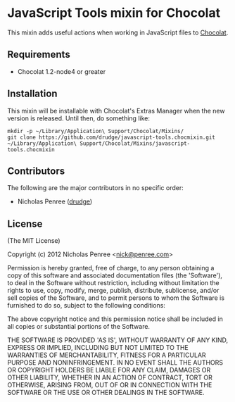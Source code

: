 # JavaScript Tools mixin for Chocolat

This mixin adds useful actions when working in JavaScript files to [Chocolat](http://chocolatapp.com).

## Requirements

 * Chocolat 1.2-node4 or greater

## Installation

This mixin will be installable with Chocolat's Extras Manager when the new version is released. Until then, do something like:

    mkdir -p ~/Library/Application\ Support/Chocolat/Mixins/
    git clone https://github.com/drudge/javascript-tools.chocmixin.git ~/Library/Application\ Support/Chocolat/Mixins/javascript-tools.chocmixin

## Contributors

The following are the major contributors in no specific order:

  * Nicholas Penree ([drudge](http://github.com/drudge))

## License 

(The MIT License)

Copyright (c) 2012 Nicholas Penree &lt;nick@penree.com&gt;

Permission is hereby granted, free of charge, to any person obtaining
a copy of this software and associated documentation files (the
'Software'), to deal in the Software without restriction, including
without limitation the rights to use, copy, modify, merge, publish,
distribute, sublicense, and/or sell copies of the Software, and to
permit persons to whom the Software is furnished to do so, subject to
the following conditions:

The above copyright notice and this permission notice shall be
included in all copies or substantial portions of the Software.

THE SOFTWARE IS PROVIDED 'AS IS', WITHOUT WARRANTY OF ANY KIND,
EXPRESS OR IMPLIED, INCLUDING BUT NOT LIMITED TO THE WARRANTIES OF
MERCHANTABILITY, FITNESS FOR A PARTICULAR PURPOSE AND NONINFRINGEMENT.
IN NO EVENT SHALL THE AUTHORS OR COPYRIGHT HOLDERS BE LIABLE FOR ANY
CLAIM, DAMAGES OR OTHER LIABILITY, WHETHER IN AN ACTION OF CONTRACT,
TORT OR OTHERWISE, ARISING FROM, OUT OF OR IN CONNECTION WITH THE
SOFTWARE OR THE USE OR OTHER DEALINGS IN THE SOFTWARE.
